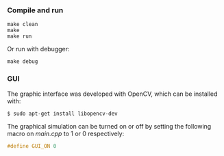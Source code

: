 ### Compile and run

    make clean
    make 
    make run

Or run with debugger:

    make debug
  
### GUI

The graphic interface was developed with OpenCV, which can be installed with:

    $ sudo apt-get install libopencv-dev

The graphical simulation can be turned on or off by setting the following macro on _main.cpp_ to 1 or 0 respectively:
```cpp
#define GUI_ON 0
```
